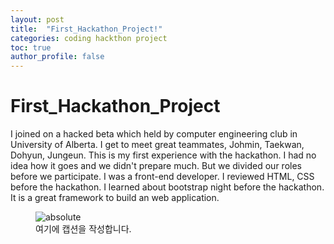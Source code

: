 ```yaml
---
layout: post
title:  "First_Hackathon_Project!"
categories: coding hackthon project
toc: true
author_profile: false
---
```

# First_Hackathon_Project

I joined on a hacked beta which held by computer engineering club in University of Alberta. I get to meet great teammates, Johmin, Taekwan, Dohyun, Jungeun. This is my first experience with the hackathon. I had no idea how it goes and we didn't prepare much. But we divided our roles before we participate. I was a front-end developer. I reviewed HTML, CSS before the hackathon. I learned about bootstrap night before the hackathon. It is a great framework to build an web application. 

<figure>
  <img data-action="zoom" src='{{ "/assets/img/IMG_6194.jpg" | relative_url }}' alt='absolute'>
  <figcaption>여기에 캡션을 작성합니다.</figcaption>
</figure>

